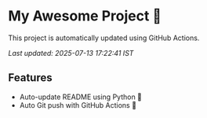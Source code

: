# My Awesome Project 🚀

This project is automatically updated using GitHub Actions.

_Last updated: 2025-07-13 17:22:41 IST_

## Features
- Auto-update README using Python 🐍
- Auto Git push with GitHub Actions 🤖
